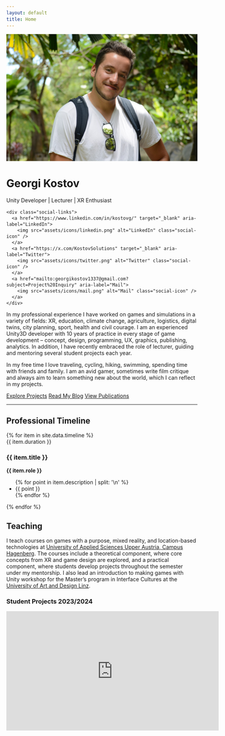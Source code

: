 ```yaml
---
layout: default
title: Home
---
```


<div class="profile-container">
  <img src="assets/me.jpeg" alt="Georgi Kostov" class="profile-image" />

  <div class="profile-info">
    <h1 class="profile-name">Georgi Kostov</h1>
    <p class="profile-tagline">Unity Developer | Lecturer | XR Enthusiast</p>

    <div class="social-links">
      <a href="https://www.linkedin.com/in/kostovg/" target="_blank" aria-label="LinkedIn">
        <img src="assets/icons/linkedin.png" alt="LinkedIn" class="social-icon" />
      </a>
      <a href="https://x.com/KostovSolutions" target="_blank" aria-label="Twitter">
        <img src="assets/icons/twitter.png" alt="Twitter" class="social-icon" />
      </a>
      <a href="mailto:georgikostov1337@gmail.com?subject=Project%20Inquiry" aria-label="Mail">
        <img src="assets/icons/mail.png" alt="Mail" class="social-icon" />
      </a>
    </div>
  </div>
</div>

In my professional experience I have worked on games and simulations in a variety of fields: XR, education, climate change, agriculture, logistics, digital twins, city planning, sport, health and civil courage. I am an experienced Unity3D developer with 10 years of practice in every stage of game development – concept, design, programming, UX, graphics, publishing, analytics. In addition, I have recently embraced the role of lecturer, guiding and mentoring several student projects each year.

In my free time I love traveling, cycling, hiking, swimming, spending time with friends and family. I am an avid gamer, sometimes write film critique and always aim to learn something new about the world, which I can reflect in my projects.

<a href="/pages/projects/" class="button">Explore Projects</a> <a href="/pages/blog/" class="button">Read My Blog</a> <a href="/pages/publications/" class="button">View Publications</a> 

---

## Professional Timeline
<div class="timeline">
  {% for item in site.data.timeline %}
    <div class="timeline-item">
      <div class="timeline-dot">
        <span class="timeline-time">{{ item.duration }}</span>
      </div>
      <div class="timeline-details">
        <h3>{{ item.title }}</h3>
        <p><strong>{{ item.role }}</strong></p>
        <ul>
          {% for point in item.description | split: '\n' %}
            <li>{{ point }}</li>
          {% endfor %}
        </ul>
      </div>
    </div>
  {% endfor %}
</div>


## Teaching


I teach courses on games with a purpose, mixed reality, and location-based technologies at [University of Applied Sciences Upper Austria, Campus Hagenberg](https://fh-ooe.at/campus-hagenberg). The courses include a theoretical component, where core concepts from XR and game design are explored, and a practical component, where students develop projects throughout the semester under my mentorship. I also lead an introduction to making games with Unity workshop for the Master’s program in Interface Cultures at the [University of Art and Design Linz](https://www.kunstuni-linz.at/en/studies/degree-programmes/interface-cultures/master-programme/courses).

### Student Projects 2023/2024
<iframe width="560" height="315" src="https://www.youtube.com/embed/11QtNfz-3rc?si=LaHVU8-6pop8pJYK" title="YouTube video player" frameborder="0" allow="accelerometer; autoplay; clipboard-write; encrypted-media; gyroscope; picture-in-picture; web-share" referrerpolicy="strict-origin-when-cross-origin" allowfullscreen></iframe>